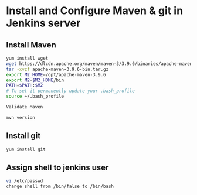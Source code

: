 # Install and Configure Maven & git in Jenkins server

## Install Maven
```sh
yum install wget
wget https://dlcdn.apache.org/maven/maven-3/3.9.6/binaries/apache-maven-3.9.6-bin.tar.gz
tar -xvzf apache-maven-3.9.6-bin.tar.gz
export M2_HOME=/opt/apache-maven-3.9.6
export M2=$M2_HOME/bin
PATH=$PATH:$M2
# To set it permanently update your .bash_profile
source ~/.bash_profile

Validate Maven

mvn version
```

## Install git
```sh
yum install git


```

## Assign shell to jenkins user

```sh
vi /etc/passwd
change shell from /bin/false to /bin/bash
```

